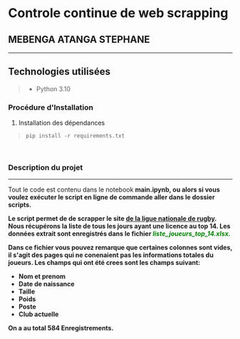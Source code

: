 # Controle continue de web scrapping 
## MEBENGA ATANGA STEPHANE
<hr />

## Technologies utilisées
>- Python 3.10


### Procédure d'Installation 
1. Installation des dépendances
> `pip install -r requirements.txt` <br/>

<br/>

### Description du projet
<hr />

Tout le code est contenu dans le notebook <b>main.ipynb<b>, ou alors si vous voulez exécuter le script en ligne de commande aller dans le dossier scripts.

Le script permet de de scrapper le site <a href='https://lnr.fr'>de la ligue nationale de rugby</a>. Nous récupérons la liste de tous les jours ayant une licence au top 14. Les données extrait sont enregistrés dans le fichier <em style="color:green">liste_joueurs_top_14.xlsx.</em>

Dans ce fichier vous pouvez remarque que certaines colonnes sont vides, il s'agit des pages qui ne conenaient pas les informations totales du joueurs. Les champs qui ont été crees sont les champs suivant:
- Nom et prenom
- Date de naissance
- Taille
- Poids
- Poste
- Club actuelle

On a au total <b>584 Enregistrements</b>.

